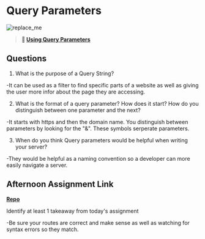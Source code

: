 # Query Parameters

![replace_me](https://codeworks.blob.core.windows.net/public/assets/img/illustrations/placeholder.svg)

> **📖 [Using Query Parameters](https://codeworksacademy.com/fs-student-guide/resources/wk5/01-Query-Parameters)**

## Questions

1. What is the purpose of a Query String?

-It can be used as a filter to find specific parts of a website as well as giving the user more infor about the page they are accessing.

2. What is the format of a query parameter? How does it start? How do you distinguish between one parameter and the next?

-It starts with https and then the domain name. You distinguish between parameters by looking for the "&". These symbols serperate parameters.

3. When do you think Query parameters would be helpful when writing your server?

-They would be helpful as a naming convention so a developer can more easily navigate a server.

## Afternoon Assignment Link

**[Repo](https://github.com/EricTimRussell/BurgerAPI)**

Identify at least 1 takeaway from today's assignment

-Be sure your routes are correct and make sense as well as watching for syntax errors so they match.